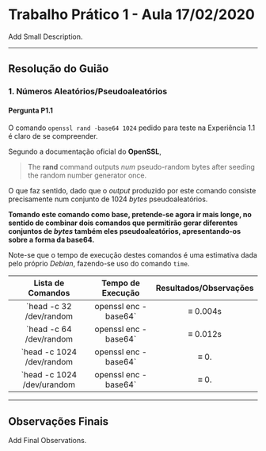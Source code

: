 # Trabalho Prático 1 - Aula 17/02/2020

Add Small Description.



---

## Resolução do Guião
<p>

### 1\. Números Aleatórios/Pseudoaleatórios

<p>

#### Pergunta P1.1

O comando `openssl rand -base64 1024` pedido para teste na Experiência 1.1 é claro de se compreender.

Segundo a documentação oficial do **OpenSSL**,

> The **rand** command outputs *num* pseudo-random bytes after seeding the random number generator once.

O que faz sentido, dado que o *output* produzido por este comando consiste precisamente num conjunto de 1024 *bytes* pseudoaleatórios.

<p>

**Tomando este comando como base, pretende-se agora ir mais longe, no sentido de combinar dois comandos que permitirão gerar diferentes conjuntos de *bytes* também eles pseudoaleatórios, apresentando-os sobre a forma da base64.** 

Note-se que o tempo de execução destes comandos é uma estimativa dada pelo próprio *Debian*, fazendo-se uso do comando `time`.

|                 Lista de Comandos                 | Tempo de Execução | Resultados/Observações |
| :-----------------------------------------------: | :---------------: | :--------------------: |
|  `head -c 32 /dev/random | openssl enc -base64`   |     ≡ 0.004s      |                        |
|  `head -c 64 /dev/random | openssl enc -base64`   |     ≡ 0.012s      |                        |
| `head -c 1024 /dev/random | openssl enc -base64`  |       ≡ 0.        |                        |
| `head -c 1024 /dev/urandom | openssl enc -base64` |       ≡ 0.        |                        |



---

## Observações Finais

Add Final Observations.